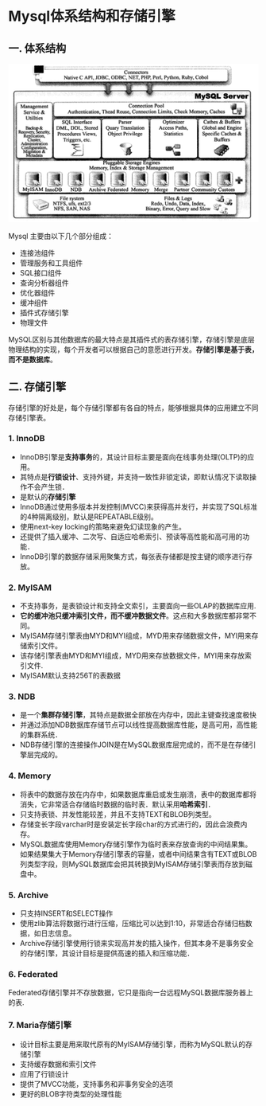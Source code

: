 # Mysql体系结构和存储引擎

## 一. 体系结构
<div align="center"> <img src="../images/15295940151085.jpg" width="700" /> </div>

Mysql 主要由以下几个部分组成：

- 连接池组件
- 管理服务和工具组件
- SQL接口组件
- 查询分析器组件
- 优化器组件
- 缓冲组件
- 插件式存储引擎
- 物理文件

MySQL区别与其他数据库的最大特点是其插件式的表存储引擎，存储引擎是底层物理结构的实现，每个开发者可以根据自己的意愿进行开发。**存储引擎是基于表，而不是数据库**。

## 二. 存储引擎
存储引擎的好处是，每个存储引擎都有各自的特点，能够根据具体的应用建立不同存储引擎表。

### 1. InnoDB

 - InnoDB引擎是**支持事务**的，其设计目标主要是面向在线事务处理(OLTP)的应用。
 - 其特点是**行锁设计**、支持外键，并支持一致性非锁定读，即默认情况下读取操作不会产生锁．
 - 是默认的**存储引擎** 
 - InnoDB通过使用多版本并发控制(MVCC)来获得高并发行，并实现了SQL标准的4种隔离级别，默认是REPEATABLE级别。
 - 使用next-key locking的策略来避免幻读现象的产生。
 - 还提供了插入缓冲、二次写、自适应哈希索引、预读等高性能和高可用的功能．
 - InnoDB引擎的数据存储采用聚集方式，每张表存储都是按主键的顺序进行存放。

### 2. MyISAM

- 不支持事务，是表锁设计和支持全文索引，主要面向一些OLAP的数据库应用.
- **它的缓冲池只缓冲索引文件，而不缓冲数据文件**。这点和大多数据库都非常不同。
- MyISAM存储引擎表由MYD和MYI组成，MYD用来存储数据文件，MYI用来存储索引文件。
- 该存储引擎表由MYD和MYI组成，MYD用来存放数据文件，MYI用来存放索引文件.
- MyISAM默认支持256T的表数据

### 3. NDB
- 是一个**集群存储引擎**，其特点是数据全部放在内存中，因此主键查找速度极快
- 并通过添加NDB数据库存储节点可以线性提高数据库性能，是高可用，高性能的集群系统．
- NDB存储引擎的连接操作JOIN是在MySQL数据库层完成的，而不是在存储引擎层完成的。

### 4. Memory
- 将表中的数据存放在内存中，如果数据库重启或发生崩溃，表中的数据库都将消失，它非常适合存储临时数据的临时表．默认采用**哈希索引**．
- 只支持表锁、并发性能较差，并且不支持TEXT和BLOB列类型。
- 存储变长字段varchar时是安装定长字段char的方式进行的，因此会浪费内存。
- MySQL数据库使用Memory存储引擎作为临时表来存放查询的中间结果集。如果结果集大于Memory存储引擎表的容量，或者中间结果含有TEXT或BLOB列类型字段，则MySQL数据库会把其转换到MyISAM存储引擎表而存放到磁盘中。

### 5. Archive
- 只支持INSERT和SELECT操作
- 使用zlib算法将数据行进行压缩，压缩比可以达到1:10，非常适合存储归档数据，如日志信息。
- Archive存储引擎使用行锁来实现高并发的插入操作，但其本身不是事务安全的存储引擎，其设计目标是提供高速的插入和压缩功能．

### 6. Federated
Federated存储引擎并不存放数据，它只是指向一台远程MySQL数据库服务器上的表.

### 7. Maria存储引擎
- 设计目标主要是用来取代原有的MyISAM存储引擎，而称为MySQL默认的存储引擎
- 支持缓存数据和索引文件
- 应用了行锁设计
- 提供了MVCC功能，支持事务和非事务安全的选项
- 更好的BLOB字符类型的处理性能

